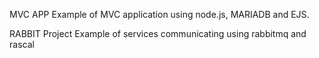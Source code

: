 MVC APP
Example of MVC application using node.js, MARIADB and EJS.


RABBIT Project
Example of services communicating using rabbitmq and rascal
